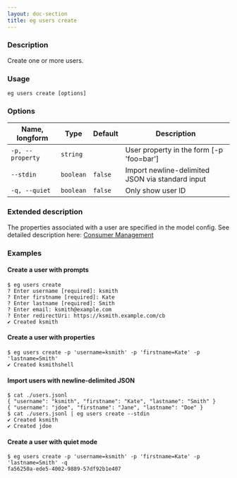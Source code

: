 ```yaml
---
layout: doc-section
title: eg users create
---
```


### Description

Create one or more users.

### Usage

```shell
eg users create [options]
```

### Options

| Name, longform   | Type      | Default | Description                                      |
| ---              | ---       | ---     | ---                                              |
| `-p, --property` | `string`  |         | User property in the form [-p 'foo=bar']         |
| `--stdin`        | `boolean` | `false` | Import newline-delimited JSON via standard input |
| `-q, --quiet`    | `boolean` | `false` | Only show user ID                                |

### Extended description

The properties associated with a user are specified in the model config.
See detailed description here:
[Consumer Management](../../consumer-management) 

### Examples

#### Create a user with prompts

```shell
$ eg users create
? Enter username [required]: ksmith
? Enter firstname [required]: Kate
? Enter lastname [required]: Smith
? Enter email: ksmith@example.com
? Enter redirectUri: https://ksmith.example.com/cb
✔ Created ksmith
```

#### Create a user with properties

```shell
$ eg users create -p 'username=ksmith' -p 'firstname=Kate' -p 'lastname=Smith'    
✔ Created ksmithshell
```

#### Import users with newline-delimited JSON

```shell
$ cat ./users.jsonl                           
{ "username": "ksmith", "firstname": "Kate", "lastname": "Smith" }
{ "username": "jdoe", "firstname": "Jane", "lastname": "Doe" }
$ cat ./users.jsonl | eg users create --stdin 
✔ Created ksmith
✔ Created jdoe
```

#### Create a user with quiet mode

```shell
$ eg users create -p 'username=ksmith' -p 'firstname=Kate' -p 'lastname=Smith' -q
fa56250a-ede5-4002-9889-57df92b1e407
```
